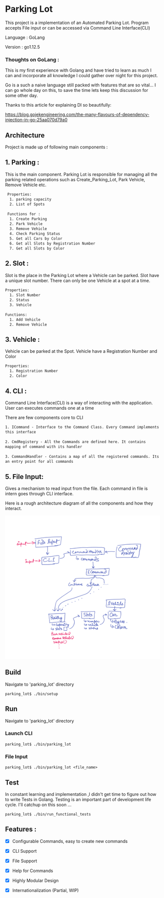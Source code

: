# Parking Lot

This project is a implementation of an Automated Parking Lot.
Program accepts File input or can be accessed via Command Line Interface(CLI)

Language : GoLang

Version : go1.12.5


### Thoughts on GoLang :
This is my first experience with Golang and have tried to learn as much I can and incorporate all knowledge I could gather over night for this project. 

Go is a such a naive language still packed with features that are so vital...
I can go whole day on this, to save the time lets keep this discussion for some other day.

Thanks to this article for explaining DI so beautifully:

https://blog.gojekengineering.com/the-many-flavours-of-dependency-injection-in-go-25aa070d79a0
  


## Architecture

Project is made up of following main components : 

## 1. Parking : 
 
   This is the main component. Parking Lot is responsible for managing all the parking related operations such as Create_Parking_Lot, Park Vehicle, Remove Vehicle etc.

     Properties:
      1. parking capacity
      2. List of Spots

     Functions for :  
      1. Create Parking
      2. Park Vehicle
      3. Remove Vehicle
      4. Check Parking Status
      5. Get all Cars by Color
      6. Get all Slots by Registration Number
      7. Get all Slots by Color

## 2. Slot : 

  Slot is the place in the Parking Lot where a Vehicle can be parked. Slot have a unique slot number. There can only be one Vehicle at a spot at a time.

    Properties:
      1. Slot Number
      2. Status
      3. Vehicle

    Functions: 
      1. Add Vehicle
      2. Remove Vehicle
    
## 3. Vehicle :

  Vehicle can be parked at the Spot. Vehicle have a Registration Number and Color

    Properties:
      1. Registration Number
      2. Color
   
## 4. CLI :

  Command Line Interface(CLI) is a way of interacting with the application.
  User can executes commands one at a time

  There are few components core to CLI

    1. ICommand - Interface to the Command Class. Every Command implements this interface
   
    2. CmdRegistery - All the Commands are defined here. It contains mapping of command with its handler

    3. CommandHandler - Contains a map of all the registered commands. Its an entry point for all commands

## 5. File Input:

  Gives a mechanism to read input from the file. Each command in file is intern goes through CLI interface.


  Here is a rough architecture diagram of all the components and how they interact.

![Architecture](/architecture.png)


## Build


Navigate to 'parking_lot' directory
``` 
parking_lot$ ./bin/setup
```

## Run

Navigate to 'parking_lot' directory

### Launch CLI
``` 
parking_lot$ ./bin/parking_lot
```

### File Input

``` 
parking_lot$ ./bin/parking_lot <file_name>
```

## Test

In constant learning and implementation ,I didn't get time to figure out how to write Tests in Golang. Testing is an important part of development life cycle. I'll catchup on this soon ...

``` 
parking_lot$ ./bin/run_functional_tests
```


## Features : 

- [x] Configurable Commands, easy to create new commands
- [x] CLI Support
- [x] File Support
- [x] Help for Commands
- [x] Highly Modular Design
- [x] Internationalization (Partial, WIP)

